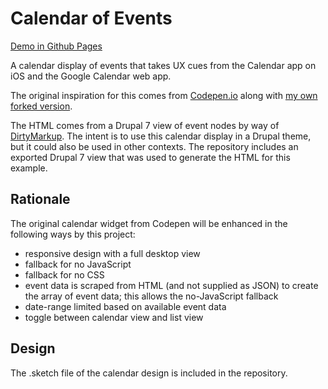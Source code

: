 # Calendar of Events

<a href="https://aaronpinero.github.io/calevents/college.calevents.html">Demo in Github Pages</a>

A calendar display of events that takes UX cues from the Calendar app on iOS and the Google Calendar web app.

The original inspiration for this comes from <a href="https://codepen.io/peanav">Codepen.io</a> along with <a href="https://codepen.io/aaronpinero/pen/qLWXpM">my own forked version</a>. 

The HTML comes from a Drupal 7 view of event nodes by way of <a href="https://www.10bestdesign.com/dirtymarkup/">DirtyMarkup</a>. The intent is to use this calendar display in a Drupal theme, but it could also be used in other contexts. The repository includes an exported Drupal 7 view that was used to generate the HTML for this example.

## Rationale

The original calendar widget from Codepen will be enhanced in the following ways by this project:

- responsive design with a full desktop view
- fallback for no JavaScript
- fallback for no CSS
- event data is scraped from HTML (and not supplied as JSON) to create the array of event data; this allows the no-JavaScript fallback
- date-range limited based on available event data
- toggle between calendar view and list view

## Design

The .sketch file of the calendar design is included in the repository.